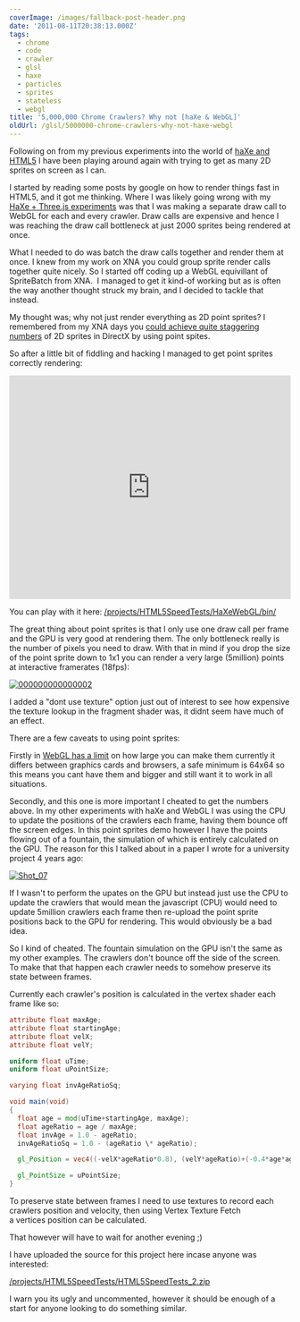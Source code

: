 ```yaml
---
coverImage: /images/fallback-post-header.png
date: '2011-08-11T20:38:13.000Z'
tags:
  - chrome
  - code
  - crawler
  - glsl
  - haxe
  - particles
  - sprites
  - stateless
  - webgl
title: '5,000,000 Chrome Crawlers? Why not [haXe & WebGL]'
oldUrl: /glsl/5000000-chrome-crawlers-why-not-haxe-webgl
---
```


Following on from my previous experiments into the world of [haXe and HTML5](/posts/more-html5-haxe-speed-tests/) I have been playing around again with trying to get as many 2D sprites on screen as I can.

<!-- more -->

I started by reading some posts by google on how to render things fast in HTML5, and it got me thinking. Where I was likely going wrong with my[ HaXe + Three.js experiments](/posts/chrome-crawler-haxe-three-js-webgl-and-2d-sprites/) was that I was making a separate draw call to WebGL for each and every crawler. Draw calls are expensive and hence I was reaching the draw call bottleneck at just 2000 sprites being rendered at once.

What I needed to do was batch the draw calls together and render them at once. I knew from my work on XNA you could group sprite render calls together quite nicely. So I started off coding up a WebGL equivillant of SpriteBatch from XNA.  I managed to get it kind-of working but as is often the way another thought struck my brain, and I decided to tackle that instead.

My thought was; why not just render everything as 2D point sprites? I remembered from my XNA days you [could achieve quite staggering numbers](/posts/xnagpuparticles-1000000-dynamic-particles/) of 2D sprites in DirectX by using point spites.

So after a little bit of fiddling and hacking I managed to get point sprites correctly rendering:

<iframe width="100%" height="400" src="https://www.youtube.com/embed/KhIT9yNEb8g" frameborder="0" allow="accelerometer; autoplay; clipboard-write; encrypted-media; gyroscope; picture-in-picture" allowfullscreen></iframe>

You can play with it here: [/projects/HTML5SpeedTests/HaXeWebGL/bin/](/projects/HTML5SpeedTests/HaXeWebGL/bin/)

The great thing about point sprites is that I only use one draw call per frame and the GPU is very good at rendering them. The only bottleneck really is the number of pixels you need to draw. With that in mind if you drop the size of the point sprite down to 1x1 you can render a very large (5million) points at interactive framerates (18fps):

[![](/wp-content/uploads/2011/08/000000000000002.jpg "000000000000002")](/wp-content/uploads/2011/08/000000000000002.jpg)

I added a "dont use texture" option just out of interest to see how expensive the texture lookup in the fragment shader was, it didnt seem have much of an effect.

There are a few caveats to using point sprites:

Firstly in [WebGL has a limit](https://github.com/mrdoob/three.js/issues/293) on how large you can make them currently it differs between graphics cards and browsers, a safe minimum is 64x64 so this means you cant have them and bigger and still want it to work in all situations.

Secondly, and this one is more important I cheated to get the numbers above. In my other experiments with haXe and WebGL I was using the CPU to update the positions of the crawlers each frame, having them bounce off the screen edges. In this point sprites demo however I have the points flowing out of a fountain, the simulation of which is entirely calculated on the GPU. The reason for this I talked about in a paper I wrote for a university project 4 years ago:

[![](/wp-content/uploads/2011/08/Shot_07.png "Shot_07")](/wp-content/uploads/2011/08/Shot_07.png)

If I wasn't to perform the upates on the GPU but instead just use the CPU to update the crawlers that would mean the javascript (CPU) would need to update 5million crawlers each frame then re-upload the point sprite positions back to the GPU for rendering. This would obviously be a bad idea.

So I kind of cheated. The fountain simulation on the GPU isn't the same as my other examples. The crawlers don't bounce off the side of the screen. To make that that happen each crawler needs to somehow preserve its state between frames.

Currently each crawler's position is calculated in the vertex shader each frame like so:

```glsl
attribute float maxAge;
attribute float startingAge;
attribute float velX;
attribute float velY;

uniform float uTime;
uniform float uPointSize;

varying float invAgeRatioSq;

void main(void)
{
  float age = mod(uTime+startingAge, maxAge);
  float ageRatio = age / maxAge;
  float invAge = 1.0 - ageRatio;
  invAgeRatioSq = 1.0 - (ageRatio \* ageRatio);

  gl_Position = vec4((-velX*ageRatio*0.8), (velY*ageRatio)+(-0.4*age*ageRatio)-0.5, 0., 1.);

  gl_PointSize = uPointSize;
}

```

To preserve state between frames I need to use textures to record each crawlers position and velocity, then using Vertex Texture Fetch a vertices position can be calculated.

That however will have to wait for another evening ;)

I have uploaded the source for this project here incase anyone was interested:

[/projects/HTML5SpeedTests/HTML5SpeedTests_2.zip](/projects/HTML5SpeedTests/HTML5SpeedTests_2.zip)

I warn you its ugly and uncommented, however it should be enough of a start for anyone looking to do something similar.

